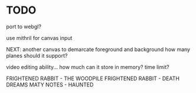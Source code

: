 # TODO

port to webgl?

use mithril for canvas input

NEXT:
another canvas to demarcate foreground and background
how many planes should it support?

video editing ability...  how much can it store in memory?  time limit?

FRIGHTENED RABBIT - THE WOODPILE
FRIGHTENED RABBIT - DEATH DREAMS
MATY NOTES - HAUNTED

